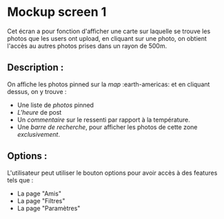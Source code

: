 # Mockup screen 1

Cet écran a pour fonction d'afficher une carte sur laquelle se trouve les photos que les users ont upload, en cliquant sur une photo, on obtient l'accès au autres photos prises dans un rayon de 500m.

## Description :

On affiche les photos pinned sur la *map* :earth-americas: et en cliquant dessus, on y trouve : 
* Une liste de *photos* pinned 
* *L'heure* de post
* Un *commentaire* sur le ressenti par rapport à la température.
* Une *barre de recherche*, pour afficher les photos de cette zone *exclusivement*.

## Options :

L'utilisateur peut utiliser le bouton options pour avoir accès à des features tels que :
* La page "Amis" 
* La page "Filtres"
* La page "Paramètres"